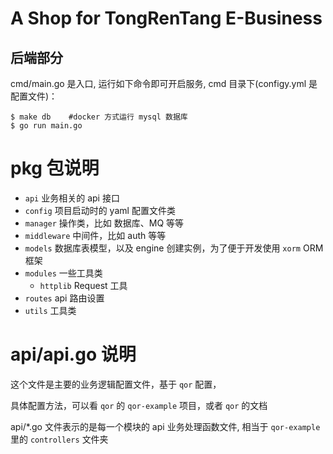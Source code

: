 A Shop for TongRenTang E-Business
================

后端部分
---
cmd/main.go 是入口, 运行如下命令即可开启服务, cmd 目录下(configy.yml 是配置文件)：
```
$ make db    #docker 方式运行 mysql 数据库
$ go run main.go
```

pkg 包说明
====
* `api` 业务相关的 api 接口
* `config` 项目启动时的 yaml 配置文件类
* `manager` 操作类，比如 数据库、MQ 等等
* `middleware` 中间件，比如 auth 等等
* `models` 数据库表模型，以及 engine 创建实例，为了便于开发使用 `xorm` ORM 框架
* `modules` 一些工具类
  * `httplib` Request 工具
* `routes` api 路由设置
* `utils` 工具类

api/api.go 说明
====
这个文件是主要的业务逻辑配置文件，基于 `qor` 配置，

具体配置方法，可以看 `qor` 的 `qor-example` 项目，或者 `qor` 的文档

api/*.go 文件表示的是每一个模块的 api 业务处理函数文件, 相当于 `qor-example` 里的 `controllers` 文件夹